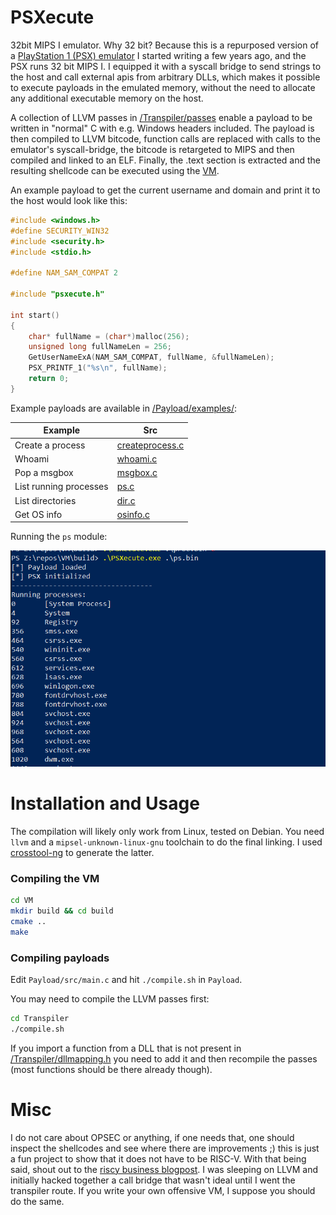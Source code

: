 # PSXecute

32bit MIPS I emulator. Why 32 bit? Because this is a repurposed version of a [PlayStation 1 (PSX) emulator](https://github.com/eversinc33/YA-PSX-EMU) I started writing a few years ago, and the PSX runs 32 bit MIPS I. I equipped it with a syscall bridge to send strings to the host and call external apis from arbitrary DLLs, which makes it possible to execute payloads in the emulated memory, without the need to allocate any additional executable memory on the host. 

A collection of LLVM passes in [/Transpiler/passes](./Transpiler/passes) enable a payload to be written in "normal" C with e.g. Windows headers included. The payload is then compiled to LLVM bitcode, function calls are replaced with calls to the emulator's syscall-bridge, the bitcode is retargeted to MIPS and then compiled and linked to an ELF. Finally, the .text section is extracted and the resulting shellcode can be executed using the [VM](./VM). 

An example payload to get the current username and domain and print it to the host would look like this:

```c
#include <windows.h>
#define SECURITY_WIN32
#include <security.h>
#include <stdio.h>

#define NAM_SAM_COMPAT 2

#include "psxecute.h"

int start()
{
    char* fullName = (char*)malloc(256);
    unsigned long fullNameLen = 256;
    GetUserNameExA(NAM_SAM_COMPAT, fullName, &fullNameLen);
    PSX_PRINTF_1("%s\n", fullName);
    return 0;
}
```

Example payloads are available in [/Payload/examples/](./Payload/examples):

| Example | Src |
| --- | --- |
| Create a process | [createprocess.c](./Payload/examples/createprocess/createprocess.c) |
| Whoami | [whoami.c](./Payload/examples/whoami/whoami.c) |
| Pop a msgbox | [msgbox.c](./Payload/examples/msgbox/msgbox.c) |
| List running processes | [ps.c](./Payload/examples/ps/ps.c) |
| List directories | [dir.c](./Payload/examples/dir/dir.c) |
| Get OS info | [osinfo.c](./Payload/examples/osinfo/osinfo.c) |

Running the `ps` module:

![img.png](img.png)

# Installation and Usage

The compilation will likely only work from Linux, tested on Debian. You need `llvm` and a `mipsel-unknown-linux-gnu` toolchain to do the final linking. I used [crosstool-ng](https://github.com/crosstool-ng/crosstool-ng) to generate the latter.

### Compiling the VM

```bash
cd VM
mkdir build && cd build
cmake ..
make
```

### Compiling payloads

Edit `Payload/src/main.c` and hit `./compile.sh` in `Payload`.

You may need to compile the LLVM passes first:

```bash
cd Transpiler
./compile.sh
```

If you import a function from a DLL that is not present in [/Transpiler/dllmapping.h](./Transpiler/dllmapping.h) you need to add it and then recompile the passes (most functions should be there already though).

# Misc

I do not care about OPSEC or anything, if one needs that, one should inspect the shellcodes and see where there are improvements ;) this is just a fun project to show that it does not have to be RISC-V. With that being said, shout out to the [riscy business blogpost](https://secret.club/2023/12/24/riscy-business.html). I was sleeping on LLVM and initially hacked together a call bridge that wasn't ideal until I went the transpiler route. If you write your own offensive VM, I suppose you should do the same.
